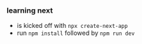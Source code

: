 ### learning next

* is kicked off with `npx create-next-app`
* run `npm install` followed by `npm run dev`